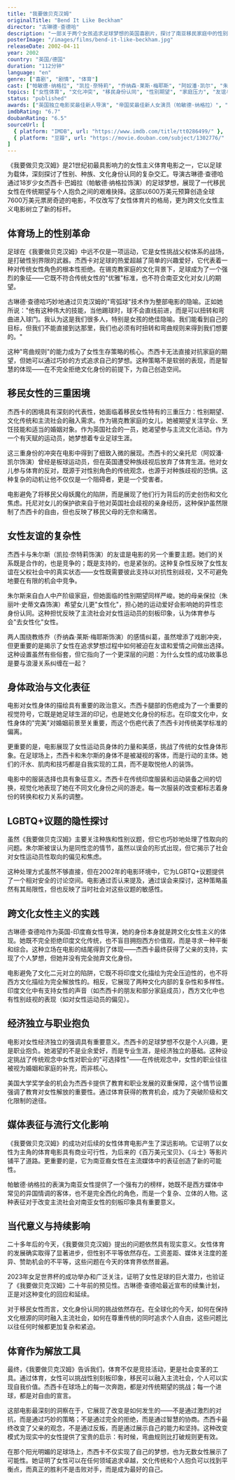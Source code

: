 ```yaml
---
title: "我要做贝克汉姆"
originalTitle: "Bend It Like Beckham"
director: "古琳德·查德哈"
description: "一部关于两个女孩追求足球梦想的英国喜剧片，探讨了南亚移民家庭中的性别期望、文化冲突与女性体育参与。古琳德·查德哈执导的这部突破性电影深刻展现了女性在男性主导的体育领域中的挣扎与成长。"
posterImage: "/images/films/bend-it-like-beckham.jpg"
releaseDate: 2002-04-11
year: 2002
country: "英国/德国"
duration: "112分钟"
language: "en"
genre: ["喜剧", "剧情", "体育"]
cast: ["帕敏德·纳格拉", "凯拉·奈特莉", "乔纳森·莱斯·梅耶斯", "阿奴潘·凯尔", "朱丽叶·史蒂文森"]
topics: ["女性体育", "文化冲突", "移民身份认同", "性别期望", "家庭压力", "友谊与竞争", "LGBTQ+议题", "跨文化女性主义"]
status: "published"
awards: ["英国独立电影奖最佳新人导演", "帝国奖最佳新人女演员（帕敏德·纳格拉）", "青少年选择奖最佳喜剧电影"]
imdbRating: "6.7"
doubanRating: "6.5"
sourceUrl: [
  { platform: "IMDB", url: "https://www.imdb.com/title/tt0286499/" },
  { platform: "豆瓣", url: "https://movie.douban.com/subject/1302776/" }
]
---
```


《我要做贝克汉姆》是21世纪初最具影响力的女性主义体育电影之一，它以足球为载体，深刻探讨了性别、种族、文化身份认同的复杂交汇。导演古琳德·查德哈通过18岁少女杰西卡·巴姆拉（帕敏德·纳格拉饰演）的足球梦想，展现了一代移民女性在传统期望与个人抱负之间的艰难抉择。这部以600万美元预算创造全球7600万美元票房奇迹的电影，不仅改写了女性体育片的格局，更为跨文化女性主义电影树立了新的标杆。

## 体育场上的性别革命

足球在《我要做贝克汉姆》中远不仅是一项运动，它是女性挑战父权体系的战场，是打破性别界限的武器。杰西卡对足球的热爱超越了简单的兴趣爱好，它代表着一种对传统女性角色的根本性拒绝。在锡克教家庭的文化背景下，足球成为了一个强烈的象征——它既不符合传统女性的"优雅"标准，也不符合南亚文化对女儿的期望。

古琳德·查德哈巧妙地通过贝克汉姆的"弯弧球"技术作为整部电影的隐喻。正如她所说："他有这种伟大的技能，当他踢球时，球不会直线前进，而是可以扭转和弯曲进入球门。我认为这是我们很多人，特别是女孩的绝佳隐喻。我们能看到自己的目标，但我们不能直接到达那里，我们也必须有时扭转和弯曲规则来得到我们想要的。"

这种"弯曲规则"的能力成为了女性生存策略的核心。杰西卡无法直接对抗家庭的期望，但她可以通过巧妙的方式追求自己的梦想。这种策略不是软弱的表现，而是智慧的体现——在不完全拒绝文化身份的前提下，为自己创造空间。

## 移民女性的三重困境

杰西卡的困境具有深刻的代表性，她面临着移民女性特有的三重压力：性别期望、文化传统和主流社会的融入需求。作为锡克教家庭的女儿，她被期望关注学业、烹饪技能和适当的婚姻对象。作为英国社会的一员，她渴望参与主流文化活动。作为一个有天赋的运动员，她梦想着专业足球生涯。

这三重身份的冲突在电影中得到了细致入微的展现。杰西卡的父亲托尼（阿奴潘·凯尔饰演）曾经是板球运动员，但在英国遭受种族歧视后放弃了体育生涯。他对女儿参与体育的反对，既源于对性别角色的传统观念，也源于对种族歧视的恐惧。这种复杂的动机让他不仅仅是一个阻碍者，更是一个受害者。

电影避免了将移民父母妖魔化的陷阱，而是展现了他们行为背后的历史创伤和文化焦虑。托尼对女儿的保护欲来自于他对英国社会歧视的亲身经历，这种保护虽然限制了杰西卡的自由，但也反映了移民父母的无奈和痛苦。

## 女性友谊的复杂性

杰西卡与朱尔斯（凯拉·奈特莉饰演）的友谊是电影的另一个重要主题。她们的关系既是合作的，也是竞争的；既是支持的，也是紧张的。这种复杂性反映了女性友谊在父权社会中的真实状态——女性既需要彼此支持以对抗性别歧视，又不可避免地要在有限的机会中竞争。

朱尔斯来自白人中产阶级家庭，但她面临的性别期望同样严峻。她的母亲保拉（朱丽叶·史蒂文森饰演）希望女儿更"女性化"，担心她的运动爱好会影响她的异性恋身份认同。这种担忧反映了主流社会对女性运动员的刻板印象，认为体育参与会"去女性化"女性。

两人围绕教练乔（乔纳森·莱斯·梅耶斯饰演）的感情纠葛，虽然增添了戏剧冲突，但更重要的是揭示了女性在追求梦想过程中如何被迫在友谊和爱情之间做出选择。这种设置虽然有些俗套，但它指向了一个更深层的问题：为什么女性的成功故事总是要与浪漫关系纠缠在一起？

## 身体政治与文化表征

电影对女性身体的描绘具有重要的政治意义。杰西卡腿部的伤疤成为了一个重要的视觉符号，它既是她足球生涯的印记，也是她文化身份的标志。在印度文化中，女性身体的"完美"对婚姻前景至关重要，而这个伤疤代表了杰西卡对传统美学标准的偏离。

更重要的是，电影展现了女性运动员身体的力量和美感，挑战了传统的女性身体形象。在足球场上，杰西卡和朱尔斯的身体不是被凝视的客体，而是行动的主体。她们的汗水、肌肉和技巧都是自我实现的工具，而不是取悦他人的装饰。

电影中的服装选择也具有象征意义。杰西卡在传统印度服装和运动装备之间的切换，视觉化地表现了她在不同文化身份之间的游走。每一次服装的改变都标志着身份的转换和权力关系的调整。

## LGBTQ+议题的隐性探讨

虽然《我要做贝克汉姆》主要关注种族和性别议题，但它也巧妙地处理了性取向的问题。朱尔斯被误认为是同性恋的情节，虽然以误会的形式出现，但它揭示了社会对女性运动员性取向的偏见和焦虑。

这种处理方式虽然不够直接，但在2002年的电影环境中，它为LGBTQ+议题提供了一个相对安全的讨论空间。电影通过否认来提及，通过误会来探讨，这种策略虽然有其局限性，但也反映了当时社会对这些议题的敏感性。

## 跨文化女性主义的实践

古琳德·查德哈作为英国-印度裔女性导演，她的身份本身就是跨文化女性主义的体现。她既不完全拒绝印度文化传统，也不盲目拥抱西方价值观，而是寻求一种平衡和综合。这种立场在电影的结尾得到了体现——杰西卡最终获得了父亲的支持，实现了个人梦想，但她并没有完全抛弃文化身份。

电影避免了文化二元对立的陷阱，它既不将印度文化描绘为完全压迫性的，也不将西方文化描绘为完全解放性的。相反，它展现了两种文化内部的复杂性和多样性。印度文化中有支持女性的声音（如杰西卡的朋友和部分家庭成员），西方文化中也有性别歧视的表现（如对女性运动员的偏见）。

## 经济独立与职业抱负

电影对女性经济独立的强调具有重要意义。杰西卡的足球梦想不仅是个人兴趣，更是职业抱负。她渴望的不是业余爱好，而是专业生涯，是经济独立的基础。这种设定挑战了传统观念中女性对职业的"可选择性"——在传统观念中，女性的职业往往被视为婚姻和家庭的补充，而非核心。

美国大学奖学金的机会为杰西卡提供了教育和职业发展的双重保障，这个情节设置强调了教育对女性解放的重要性。通过体育获得的教育机会，成为了突破阶级和文化限制的途径。

## 媒体表征与流行文化影响

《我要做贝克汉姆》的成功对后续的女性体育电影产生了深远影响。它证明了以女性为主角的体育电影具有商业可行性，为后来的《百万美元宝贝》、《斗士》等影片铺平了道路。更重要的是，它为南亚裔女性在主流媒体中的表征创造了新的可能性。

帕敏德·纳格拉的表演为南亚女性提供了一个强有力的榜样，她既不是西方媒体中常见的异国情调的客体，也不是完全西化的角色，而是一个复杂、立体的人物。这种表征对于改变主流社会对南亚女性的刻板印象具有重要意义。

## 当代意义与持续影响

二十多年后的今天，《我要做贝克汉姆》提出的问题依然具有现实意义。女性体育的发展确实取得了显著进步，但性别不平等依然存在。工资差距、媒体关注度的差异、赞助机会的不平等，这些问题在今天的体育界依然普遍。

2023年女足世界杯的成功举办和广泛关注，证明了女性足球的巨大潜力，也验证了《我要做贝克汉姆》二十年前的预见性。古琳德·查德哈最近宣布的续集计划，正是对这种变化的回应和延续。

对于移民女性而言，文化身份认同的挑战依然存在。在全球化的今天，如何在保持文化根源的同时融入主流社会，如何在尊重传统的同时追求个人自由，这些问题比以往任何时候都更加复杂和紧迫。

## 体育作为解放工具

最终，《我要做贝克汉姆》告诉我们，体育不仅是竞技活动，更是社会变革的工具。通过体育，女性可以挑战性别刻板印象，移民可以融入主流社会，个人可以实现自我价值。杰西卡在球场上的每一次奔跑，都是对传统期望的挑战；每一个进球，都是对自由的宣言。

这部电影最深刻的洞察在于，它展现了改变是如何发生的——不是通过激烈的对抗，而是通过巧妙的策略；不是通过完全的拒绝，而是通过智慧的协商。杰西卡最终改变了父亲的观念，不是通过反叛，而是通过展示自己的能力和坚持。这种改变模式为现实中的女性提供了宝贵的启示：有时候，弯曲规则比打破规则更有效。

在那个阳光明媚的足球场上，杰西卡不仅实现了自己的梦想，也为无数女性展示了可能性。她证明了女性可以在任何领域追求卓越，文化传统和个人抱负可以找到平衡点，而真正的胜利不是击败对手，而是成为最好的自己。